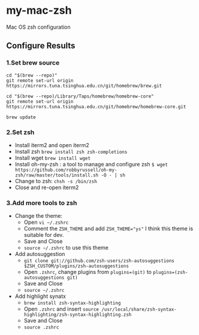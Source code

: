 # my-mac-zsh
Mac OS zsh configuration

## Configure Results

### 1.Set brew source 
```
cd "$(brew --repo)"
git remote set-url origin https://mirrors.tuna.tsinghua.edu.cn/git/homebrew/brew.git

cd "$(brew --repo)/Library/Taps/homebrew/homebrew-core"
git remote set-url origin https://mirrors.tuna.tsinghua.edu.cn/git/homebrew/homebrew-core.git

brew update
```
### 2.Set zsh
- Install iterm2 and open iterm2  
- Install zsh `brew install zsh zsh-completions`
- Install wget `brew install wget`
- Install oh-my-zsh : a tool to manage and configure zsh
`$ wget https://github.com/robbyrussell/oh-my-zsh/raw/master/tools/install.sh -O - | sh`
- Change to zsh: `chsh -s /bin/zsh`
- Close and re-open iterm2 
### 3.Add more tools to zsh
- Change the theme:
    - Open `vi ~/.zshrc`
    - Comment the `ZSH_THEME` and add `ZSH_THEME="ys"`
    I think this theme is suitable for dev.
    - Save and Close
    - `source ~/.zshrc` to use this theme
- Add autosuggestion
    -  `git clone git://github.com/zsh-users/zsh-autosuggestions $ZSH_CUSTOM/plugins/zsh-autosuggestions`
    - Open `.zshrc`, change plugins from `plugins=(git)` to `plugins=(zsh-autosuggestions git)`
    - Save and Close
    - `source ~/.zshrc`
- Add highlight synatx
    - `brew install zsh-syntax-highlighting`
    - Open `.zshrc` and insert `source /usr/local/share/zsh-syntax-highlighting/zsh-syntax-highlighting.zsh`
    - Save and Close
    - `source .zshrc`
